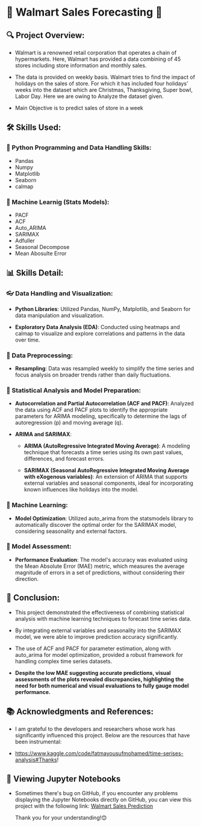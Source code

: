 # 🏪 Walmart Sales Forecasting 🏪 

## 🔍 Project Overview:
* Walmart is a renowned retail corporation that operates a chain of hypermarkets. Here, Walmart has provided a data combining of 45 stores including store information and monthly sales.
  
* The data is provided on weekly basis. Walmart tries to find the impact of holidays on the sales of store. For which it has included four holidays’ weeks into the dataset which are Christmas, Thanksgiving, Super bowl, Labor Day. Here we are owing to Analyze the dataset given.

* Main Objective is to predict sales of store in a week

## 🛠️ Skills Used:
### 🐍 Python Programming and Data Handling Skills:
* Pandas
* Numpy
* Matplotlib
* Seaborn
* calmap
### 🤖 Machine Learnig (Stats Models):
* PACF
* ACF
* Auto_ARIMA
* SARIMAX
* Adfuller
* Seasonal Decompose
* Mean Abosulte Error

## 📊 Skills Detail:
### 👓 Data Handling and Visualization:
- **Python Libraries**: Utilized Pandas, NumPy, Matplotlib, and Seaborn for data manipulation and visualization.
  
- **Exploratory Data Analysis (EDA)**: Conducted using heatmaps and calmap to visualize and explore correlations and patterns in the data over time.

### 🔄 Data Preprocessing:
- **Resampling**: Data was resampled weekly to simplify the time series and focus analysis on broader trends rather than daily fluctuations.

### 🔢 Statistical Analysis and Model Preparation:
- **Autocorrelation and Partial Autocorrelation (ACF and PACF)**: Analyzed the data using ACF and PACF plots to identify the appropriate parameters for ARIMA modeling, specifically to determine the lags of autoregression (p) and moving average (q).

- **ARIMA and SARIMAX**:
  - **ARIMA (AutoRegressive Integrated Moving Average)**: A modeling technique that forecasts a time series using its own past values, differences, and forecast errors.
    
  - **SARIMAX (Seasonal AutoRegressive Integrated Moving Average with eXogenous variables)**: An extension of ARIMA that supports external variables and seasonal components, ideal for incorporating known influences like holidays into the model.

### 🤖 Machine Learning:
- **Model Optimization**: Utilized auto_arima from the statsmodels library to automatically discover the optimal order for the SARIMAX model, considering seasonality and external factors.

###  📏 Model Assessment:
- **Performance Evaluation**: The model's accuracy was evaluated using the Mean Absolute Error (MAE) metric, which measures the average magnitude of errors in a set of predictions, without considering their direction.

## 🎯 Conclusion:
* This project demonstrated the effectiveness of combining statistical analysis with machine learning techniques to forecast time series data.
  
* By integrating external variables and seasonality into the SARIMAX model, we were able to improve prediction accuracy significantly.
  
* The use of ACF and PACF for parameter estimation, along with auto_arima for model optimization, provided a robust framework for handling complex time series datasets.

* **Despite the low MAE suggesting accurate predictions, visual assessments of the plots revealed discrepancies, highlighting the need for both numerical and visual evaluations to fully gauge model performance.**

## 📚 Acknowledgments and References:
* I am grateful to the developers and researchers whose work has significantly influenced this project. Below are the resources that have been instrumental:

* https://www.kaggle.com/code/fatmayousufmohamed/time-serises-analysis#Thanks!

## 📄 Viewing Jupyter Notebooks
* Sometimes there's bug on GitHub, if you encounter any problems displaying the Jupyter Notebooks directly on GitHub, you can view this project with the following link:
  [Walmart Sales Prediction](https://nbviewer.org/github/Eric-Chung-0511/Learning-Record/blob/main/Data%20Science%20Projects/Walmart/Walmart%20sales%20prediction_Eric.ipynb)

  Thank you for your understanding!😊
